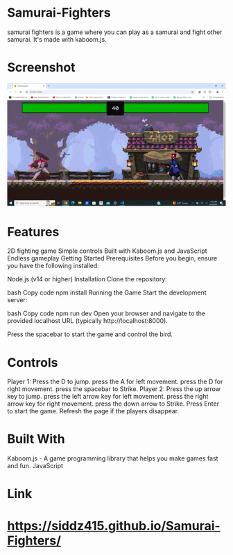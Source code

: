 # Samurai-Fighters
samurai fighters is a game where you can play as a samurai and fight other samurai. It's made with kaboom.js.
# Screenshot
![SamuraiFighters](samurai-fighters/www/assets/sam.png)

# Features
2D fighting game
Simple controls
Built with Kaboom.js and JavaScript
Endless gameplay
Getting Started
Prerequisites
Before you begin, ensure you have the following installed:

Node.js (v14 or higher)
Installation
Clone the repository:


bash
Copy code
npm install
Running the Game
Start the development server:

bash
Copy code
npm run dev
Open your browser and navigate to the provided localhost URL (typically http://localhost:8000).

Press the spacebar to start the game and control the bird.

# Controls
Player 1: Press the D to jump.
press the A for left movement.
press the D for right movement.
press the spacebar to Strike.
Player 2: Press the up arrow key to jump.
press the left arrow key for left movement.
press the right arrow key for right movement.
press the down arrow to Strike.
Press Enter to start the game.
Refresh the page if the players disappear.

# Built With
Kaboom.js - A game programming library that helps you make games fast and fun.
JavaScript

# Link
# https://siddz415.github.io/Samurai-Fighters/
